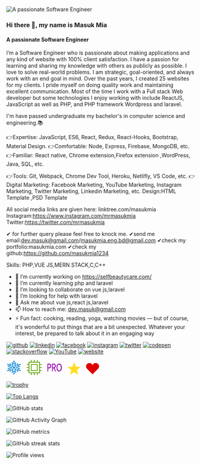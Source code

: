 ![A passionate Software Engineer](https://media-exp2.licdn.com/dms/image/C4D16AQFD4ItRBKeqYg/profile-displaybackgroundimage-shrink_350_1400/0/1632122426862?e=1660176000&v=beta&t=4ZXI4jbQRcPElyHgxnwVqKIhZb7kOpL2Wv4pNA-HniU)
### Hi there 👋, my name is Masuk Mia
#### A passionate Software Engineer


I’m a Software Engineer who is passionate about making applications and any kind of website with 100% client satisfaction. I have a passion for learning and sharing my knowledge with others as publicly as possible. I love to solve real-world problems. I am strategic, goal-oriented, and always work with an end goal in mind. Over the past years, I created 25 websites for my clients. I pride myself on doing quality work and maintaining excellent communication. Most of the time I work with a Full stack Web developer but some technologies I enjoy working with include ReactJS, JavaScript as well as PHP, and PHP framework Wordpress and laravel.

I'm have passed undergraduate my bachelor's in computer science and engineering.📚

👉Expertise: JavaScript, ES6, React, Redux, React-Hooks, Bootstrap, Material Design.
👉Comfortable:  Node, Express, Firebase, MongoDB, etc.
👉Familiar:  React native, Chrome extension,Firefox extension ,WordPress, Java, SQL, etc.

👉Tools: Git, Webpack, Chrome Dev Tool, Heroku, Netlifly, VS Code, etc.
👉Digital Marketing: Facebook Marketing, YouTube Marketing, Instagram Marketing, Twitter Marketing, Linkedin Marketing, etc.
Design:HTML Template ,PSD Template

All social media links are given here: linktree.com/masukmia
Instagram:https://www.instagram.com/mrmasukmia
Twitter:https://twitter.com/mrmasukmia

✔ for further query please feel free to knock me.
✔send me email:dev.masuk@gmail.com/masukmia.eng.bd@gmail.com
✔check my portfolio:masukmia.com
✔check my github:https://github.com/masukmia1234

Skills: PHP,VUE JS,MERN STACK,C,C++

- 🔭 I’m currently working on https://selfbeautycare.com/ 
- 🌱 I’m currently learning php and laravel 
- 👯 I’m looking to collaborate on vue js,laravel 
- 🤔 I’m looking for help with laravel 
- 💬 Ask me about vue js,react js,laravel 
- 📫 How to reach me: dev.masuk@gmail.com 
- ⚡ Fun fact: cooking, reading, yoga, watching movies — but of course, it's wonderful to put things that are a bit unexpected. Whatever your interest, be prepared to talk about it in an engaging way 


[<img src='https://cdn.jsdelivr.net/npm/simple-icons@3.0.1/icons/github.svg' alt='github' height='40'>](https://github.com/masukmia1234)  [<img src='https://cdn.jsdelivr.net/npm/simple-icons@3.0.1/icons/linkedin.svg' alt='linkedin' height='40'>](https://www.linkedin.com/in/https://www.linkedin.com/in/masuk-mia-computer-engineer-4984011b5//)  [<img src='https://cdn.jsdelivr.net/npm/simple-icons@3.0.1/icons/facebook.svg' alt='facebook' height='40'>](https://www.facebook.com/https://www.facebook.com/profile.php?id=100007597307697)  [<img src='https://cdn.jsdelivr.net/npm/simple-icons@3.0.1/icons/instagram.svg' alt='instagram' height='40'>](https://www.instagram.com/mrmasukmia/)  [<img src='https://cdn.jsdelivr.net/npm/simple-icons@3.0.1/icons/twitter.svg' alt='twitter' height='40'>](https://twitter.com/mrmasukmia)  [<img src='https://cdn.jsdelivr.net/npm/simple-icons@3.0.1/icons/codepen.svg' alt='codepen' height='40'>](https://codepen.io/masukmia1234)  [<img src='https://cdn.jsdelivr.net/npm/simple-icons@3.0.1/icons/stackoverflow.svg' alt='stackoverflow' height='40'>](https://stackoverflow.com/users/mrmasukmia)  [<img src='https://cdn.jsdelivr.net/npm/simple-icons@3.0.1/icons/youtube.svg' alt='YouTube' height='40'>](https://www.youtube.com/channel/webcodecamp)  [<img src='https://cdn.jsdelivr.net/npm/simple-icons@3.0.1/icons/icloud.svg' alt='website' height='40'>](masukmia.com)  

<a href='https://archiveprogram.github.com/'><img src='https://raw.githubusercontent.com/acervenky/animated-github-badges/master/assets/acbadge.gif' width='40' height='40'></a> <a href='https://docs.github.com/en/developers'><img src='https://raw.githubusercontent.com/acervenky/animated-github-badges/master/assets/devbadge.gif' width='40' height='40'></a> <a href='https://github.com/pricing'><img src='https://raw.githubusercontent.com/acervenky/animated-github-badges/master/assets/pro.gif' width='40' height='40'></a> <a href='https://stars.github.com/'><img src='https://raw.githubusercontent.com/acervenky/animated-github-badges/master/assets/starbadge.gif' width='35' height='35'></a> <a href='https://docs.github.com/en/github/supporting-the-open-source-community-with-github-sponsors'><img src='https://raw.githubusercontent.com/acervenky/animated-github-badges/master/assets/sponsorbadge.gif' width='35' height='35'></a> 

[![trophy](https://github-profile-trophy.vercel.app/?username=masukmia1234)](https://github.com/ryo-ma/github-profile-trophy)

[![Top Langs](https://github-readme-stats.vercel.app/api/top-langs/?username=masukmia1234)](https://github.com/anuraghazra/github-readme-stats)

![GitHub stats](https://github-readme-stats.vercel.app/api?username=masukmia1234&show_icons=true&count_private=true)  

![GitHub Activity Graph](https://activity-graph.herokuapp.com/graph?username=masukmia1234)  

![GitHub metrics](https://metrics.lecoq.io/masukmia1234)  

![GitHub streak stats](https://github-readme-streak-stats.herokuapp.com/?user=masukmia1234)  

![Profile views](https://gpvc.arturio.dev/masukmia1234)  
